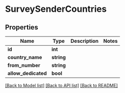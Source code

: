 # SurveySenderCountries

## Properties
Name | Type | Description | Notes
------------ | ------------- | ------------- | -------------
**id** | **int** |  | 
**country_name** | **string** |  | 
**from_number** | **string** |  | 
**allow_dedicated** | **bool** |  | 

[[Back to Model list]](../README.md#documentation-for-models) [[Back to API list]](../README.md#documentation-for-api-endpoints) [[Back to README]](../README.md)


